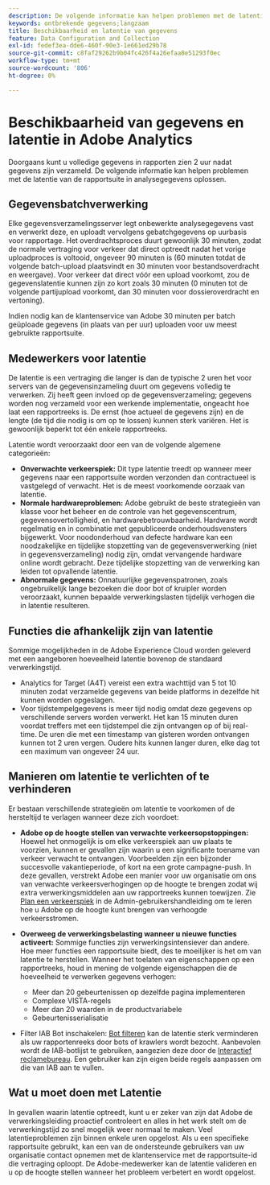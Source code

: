 ```yaml
---
description: De volgende informatie kan helpen problemen met de latentie van de rapportsuite in analysegegevens oplossen.
keywords: ontbrekende gegevens;langzaam
title: Beschikbaarheid en latentie van gegevens
feature: Data Configuration and Collection
exl-id: fedef3ea-dde6-460f-90e3-1e661ed29b78
source-git-commit: c8faf29262b9b04fc426f4a26efaa8e51293f0ec
workflow-type: tm+mt
source-wordcount: '806'
ht-degree: 0%

---
```


# Beschikbaarheid van gegevens en latentie in Adobe Analytics

Doorgaans kunt u volledige gegevens in rapporten zien 2 uur nadat gegevens zijn verzameld. De volgende informatie kan helpen problemen met de latentie van de rapportsuite in analysegegevens oplossen.

## Gegevensbatchverwerking

Elke gegevensverzamelingsserver legt onbewerkte analysegegevens vast en verwerkt deze, en uploadt vervolgens gebatchgegevens op uurbasis voor rapportage. Het overdrachtsproces duurt gewoonlijk 30 minuten, zodat de normale vertraging voor verkeer dat direct optreedt nadat het vorige uploadproces is voltooid, ongeveer 90 minuten is (60 minuten totdat de volgende batch-upload plaatsvindt en 30 minuten voor bestandsoverdracht en weergave). Voor verkeer dat direct vóór een upload voorkomt, zou de gegevenslatentie kunnen zijn zo kort zoals 30 minuten (0 minuten tot de volgende partijupload voorkomt, dan 30 minuten voor dossieroverdracht en vertoning).

Indien nodig kan de klantenservice van Adobe 30 minuten per batch geüploade gegevens (in plaats van per uur) uploaden voor uw meest gebruikte rapportsuite.

## Medewerkers voor latentie

De latentie is een vertraging die langer is dan de typische 2 uren het voor servers van de gegevensinzameling duurt om gegevens volledig te verwerken. Zij heeft geen invloed op de gegevensverzameling; gegevens worden nog verzameld voor een werkende implementatie, ongeacht hoe laat een rapportreeks is. De ernst (hoe actueel de gegevens zijn) en de lengte (de tijd die nodig is om op te lossen) kunnen sterk variëren. Het is gewoonlijk beperkt tot één enkele rapportreeks.

Latentie wordt veroorzaakt door een van de volgende algemene categorieën:

* **Onverwachte verkeerspiek:** Dit type latentie treedt op wanneer meer gegevens naar een rapportsuite worden verzonden dan contractueel is vastgelegd of verwacht. Het is de meest voorkomende oorzaak van latentie.
* **Normale hardwareproblemen:** Adobe gebruikt de beste strategieën van klasse voor het beheer en de controle van het gegevenscentrum, gegevensovertolligheid, en hardwarebetrouwbaarheid. Hardware wordt regelmatig en in combinatie met gepubliceerde onderhoudsvensters bijgewerkt. Voor noodonderhoud van defecte hardware kan een noodzakelijke en tijdelijke stopzetting van de gegevensverwerking (niet in gegevensverzameling) nodig zijn, omdat vervangende hardware online wordt gebracht. Deze tijdelijke stopzetting van de verwerking kan leiden tot opvallende latentie.
* **Abnormale gegevens:** Onnatuurlijke gegevenspatronen, zoals ongebruikelijk lange bezoeken die door bot of kruipler worden veroorzaakt, kunnen bepaalde verwerkingslasten tijdelijk verhogen die in latentie resulteren.

## Functies die afhankelijk zijn van latentie

Sommige mogelijkheden in de Adobe Experience Cloud worden geleverd met een aangeboren hoeveelheid latentie bovenop de standaard verwerkingstijd.

* Analytics for Target (A4T) vereist een extra wachttijd van 5 tot 10 minuten zodat verzamelde gegevens van beide platforms in dezelfde hit kunnen worden opgeslagen.
* Voor tijdstempelgegevens is meer tijd nodig omdat deze gegevens op verschillende servers worden verwerkt. Het kan 15 minuten duren voordat treffers met een tijdstempel die zijn ontvangen op of bij real-time. De uren die met een timestamp van gisteren worden ontvangen kunnen tot 2 uren vergen. Oudere hits kunnen langer duren, elke dag tot een maximum van ongeveer 24 uur.

## Manieren om latentie te verlichten of te verhinderen

Er bestaan verschillende strategieën om latentie te voorkomen of de hersteltijd te verlagen wanneer deze zich voordoet:

* **Adobe op de hoogte stellen van verwachte verkeersopstoppingen:** Hoewel het onmogelijk is om elke verkeerspiek aan uw plaats te voorzien, kunnen er gevallen zijn waarin u een significante toename van verkeer verwacht te ontvangen. Voorbeelden zijn een bijzonder succesvolle vakantieperiode, of kort na een grote campagne-push. In deze gevallen, verstrekt Adobe een manier voor uw organisatie om ons van verwachte verkeersverhogingen op de hoogte te brengen zodat wij extra verwerkingsmiddelen aan uw rapportreeks kunnen toewijzen. Zie [Plan een verkeerspiek](/help/admin/c-traffic-management/t-traffic-schedule-spike.md) in de Admin-gebruikershandleiding om te leren hoe u Adobe op de hoogte kunt brengen van verhoogde verkeersstromen.
* **Overweeg de verwerkingsbelasting wanneer u nieuwe functies activeert:** Sommige functies zijn verwerkingsintensiever dan andere. Hoe meer functies een rapportsuite biedt, des te moeilijker is het om van latentie te herstellen. Wanneer het toelaten van eigenschappen op een rapportreeks, houd in mening de volgende eigenschappen die de hoeveelheid te verwerken gegevens verhogen:

   * Meer dan 20 gebeurtenissen op dezelfde pagina implementeren
   * Complexe VISTA-regels
   * Meer dan 20 waarden in de productvariabele
   * Gebeurtenisserialisatie

* Filter IAB Bot inschakelen: [Bot filteren](/help/admin/admin/bot-removal/bot-removal.md) kan de latentie sterk verminderen als uw rapportenreeks door bots of krawlers wordt bezocht. Aanbevolen wordt de IAB-botlijst te gebruiken, aangezien deze door de [Interactief reclamebureau](https://www.iab.net/about_the_iab). Een gebruiker kan zijn eigen beide regels aanpassen om die van IAB aan te vullen.

## Wat u moet doen met Latentie

In gevallen waarin latentie optreedt, kunt u er zeker van zijn dat Adobe de verwerkingsleiding proactief controleert en alles in het werk stelt om de verwerkingstijd zo snel mogelijk weer normaal te maken. Veel latentieproblemen zijn binnen enkele uren opgelost. Als u een specifieke rapportsuite gebruikt, kan een van de ondersteunde gebruikers van uw organisatie contact opnemen met de klantenservice met de rapportsuite-id die vertraging oploopt. De Adobe-medewerker kan de latentie valideren en u op de hoogte stellen wanneer het probleem verbetert en wordt opgelost.
